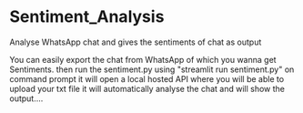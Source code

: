# Sentiment_Analysis
Analyse WhatsApp chat and gives the sentiments of chat as output

You can easily export the chat from WhatsApp of which you wanna get Sentiments.
then run the sentiment.py using "streamlit run sentiment.py" on command prompt
it will open a local hosted API where you will be able to upload your txt file
it will automatically analyse the chat and will show the output....
